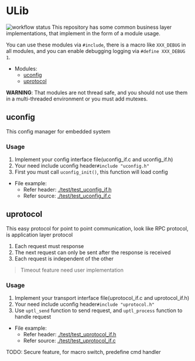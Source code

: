 # ULib
![workflow status](https://github.com/vhexl/ULib/actions/workflows/cmake-multi-platform.yml/badge.svg)
This repository has some common business layer implementations, that implement in the form of a module usage.

You can use these modules via `#include`, there is a macro like `XXX_DEBUG` in all modules, and you can enable debugging logging via `#define XXX_DEBUG 1`.

+ Modules:
    + [uconfig](#uconfig)
    + [uprotocol](#uprotocol)

**WARNING**: That modules are not thread safe, and you should not use them in a multi-threaded environment or you must add mutexes.

## uconfig
This config manager for embedded system
### Usage
1. Implement your config interface file(uconfig_if.c and uconfig_if.h)
2. Your need include uconfig header`#include "uconfig.h"`
3. First you must call `uconfig_init()`, this function will load config

+ File example:
    + Refer header: [./test/test_uconfig_if.h](./test/test_uconfig_if.h)
    + Refer source: [./test/test_uconfig_if.c](./test/test_uconfig_if.c)

## uprotocol
This easy protocol for point to point communication, look like RPC protocol, is application layer protocol

1. Each request must response
2. The next request can only be sent after the response is received
2. Each request is independent of the other

> Timeout feature need user implementation

### Usage

1. Implement your transport interface file(uprotocol_if.c and uprotocol_if.h)
2. Your need include uconfig header`#include "uprotocol.h"`
3. Use `uptl_send` function to send request, and `uptl_process` function to handle request

+ File example:
    + Refer header: [./test/test_uprotocol_if.h](./test/test_uprotocol_if.h)
    + Refer source: [./test/test_uprotocol_if.c](./test/test_uprotocol_if.c)

TODO: Secure feature, for macro switch, predefine cmd handler
